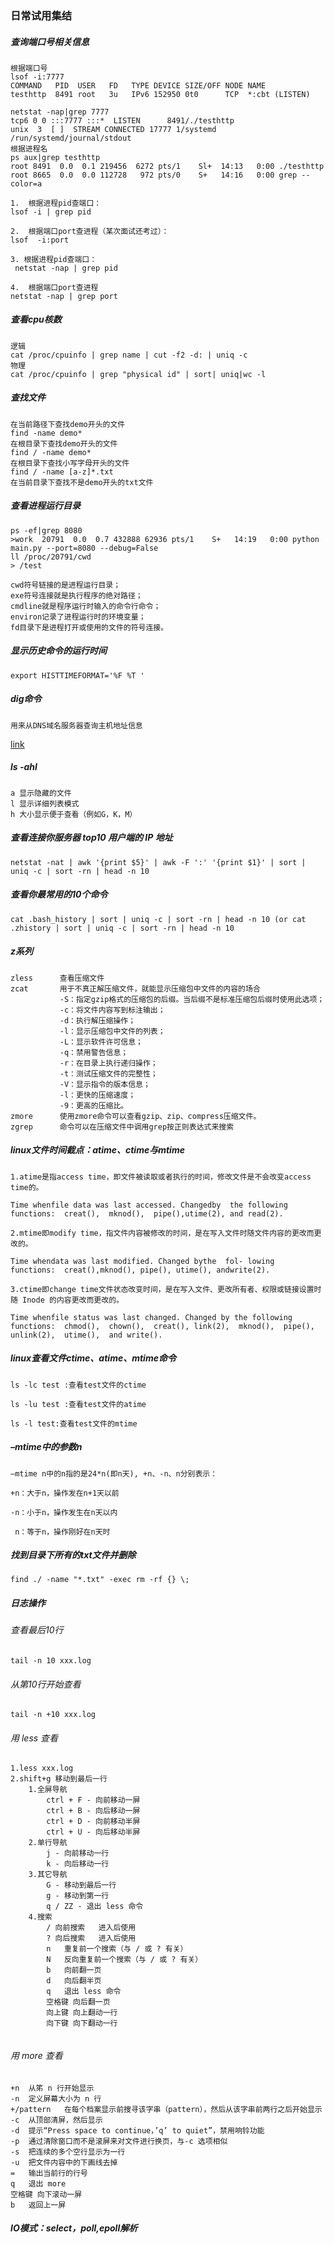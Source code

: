 ### 日常试用集结

##### **查询端口号相关信息**

~~~shell
根据端口号
lsof -i:7777
COMMAND   PID  USER   FD   TYPE DEVICE SIZE/OFF NODE NAME
testhttp  8491 root   3u   IPv6 152950 0t0      TCP  *:cbt (LISTEN)

netstat -nap|grep 7777
tcp6 0 0 :::7777 :::*  LISTEN      8491/./testhttp     
unix  3  [ ]  STREAM CONNECTED 17777 1/systemd  /run/systemd/journal/stdout
根据进程名
ps aux|grep testhttp
root 8491  0.0  0.1 219456  6272 pts/1    Sl+  14:13   0:00 ./testhttp
root 8665  0.0  0.0 112728   972 pts/0    S+   14:16   0:00 grep --color=a

1.  根据进程pid查端口：
lsof -i | grep pid

2.  根据端口port查进程（某次面试还考过）：
lsof  -i:port     

3. 根据进程pid查端口：
 netstat -nap | grep pid

4.  根据端口port查进程
netstat -nap | grep port
~~~

##### **查看cpu核数**

~~~shell
逻辑
cat /proc/cpuinfo | grep name | cut -f2 -d: | uniq -c
物理
cat /proc/cpuinfo | grep "physical id" | sort| uniq|wc -l
~~~

##### **查找文件**

~~~shell
在当前路径下查找demo开头的文件
find -name demo*
在根目录下查找demo开头的文件
find / -name demo*
在根目录下查找小写字母开头的文件
find / -name [a-z]*.txt
在当前目录下查找不是demo开头的txt文件
~~~

##### **查看进程运行目录**

~~~shell
ps -ef|grep 8080
>work  20791  0.0  0.7 432888 62936 pts/1    S+   14:19   0:00 python main.py --port=8080 --debug=False
ll /proc/20791/cwd
> /test

cwd符号链接的是进程运行目录；
exe符号连接就是执行程序的绝对路径；
cmdline就是程序运行时输入的命令行命令；
environ记录了进程运行时的环境变量；
fd目录下是进程打开或使用的文件的符号连接。
~~~

##### **显示历史命令的运行时间**

~~~shell
export HISTTIMEFORMAT='%F %T '
~~~

##### dig命令

~~~shell
用来从DNS域名服务器查询主机地址信息
~~~

[link](https://www.cnblogs.com/sparkdev/p/7777871.html)

##### ls -ahl

~~~shell
a 显示隐藏的文件
l 显示详细列表模式
h 大小显示便于查看（例如G，K，M）
~~~

##### 查看连接你服务器 top10 用户端的 IP 地址

~~~shell
netstat -nat | awk '{print $5}' | awk -F ':' '{print $1}' | sort | uniq -c | sort -rn | head -n 10
~~~

##### 查看你最常用的10个命令

~~~shell
cat .bash_history | sort | uniq -c | sort -rn | head -n 10 (or cat .zhistory | sort | uniq -c | sort -rn | head -n 10
~~~

##### z系列

~~~
zless      查看压缩文件
zcat       用于不真正解压缩文件，就能显示压缩包中文件的内容的场合
		   -S：指定gzip格式的压缩包的后缀。当后缀不是标准压缩包后缀时使用此选项；
		   -c：将文件内容写到标注输出；
		   -d：执行解压缩操作；
		   -l：显示压缩包中文件的列表；
		   -L：显示软件许可信息；
		   -q：禁用警告信息；
		   -r：在目录上执行递归操作；
		   -t：测试压缩文件的完整性；
		   -V：显示指令的版本信息；
		   -l：更快的压缩速度；
		   -9：更高的压缩比。
zmore      使用zmore命令可以查看gzip、zip、compress压缩文件。
zgrep      命令可以在压缩文件中调用grep按正则表达式来搜索
~~~

##### linux文件时间截点：atime、ctime与mtime

~~~shell
1.atime是指access time，即文件被读取或者执行的时间，修改文件是不会改变access time的。

Time whenfile data was last accessed. Changedby  the following  functions:  creat(),  mknod(),  pipe(),utime(2), and read(2).

2.mtime即modify time，指文件内容被修改的时间，是在写入文件时随文件内容的更改而更改的。

Time whendata was last modified. Changed bythe  fol- lowing  functions:  creat(),mknod(), pipe(), utime(), andwrite(2).

3.ctime即change time文件状态改变时间，是在写入文件、更改所有者、权限或链接设置时随 Inode 的内容更改而更改的。

Time whenfile status was last changed. Changed by the following  functions:  chmod(),  chown(),  creat(), link(2),  mknod(),  pipe(),  unlink(2),  utime(),  and write().
~~~

##### linux查看文件ctime、atime、mtime命令

~~~shell
ls -lc test :查看test文件的ctime

ls -lu test :查看test文件的atime

ls -l test:查看test文件的mtime
~~~

##### –mtime中的参数n

~~~shell
–mtime n中的n指的是24*n(即n天), +n、-n、n分别表示：

+n：大于n，操作发在n+1天以前

-n：小于n，操作发生在n天以内

 n：等于n，操作刚好在n天时
~~~

##### 找到目录下所有的txt文件并删除

`find ./ -name "*.txt" -exec rm -rf {} \;`

##### 日志操作

###### 查看最后10行

`tail -n 10 xxx.log`

###### 从第10行开始查看

`tail -n +10 xxx.log`

###### 用 less 查看

~~~shell
1.less xxx.log
2.shift+g 移动到最后一行
	1.全屏导航
        ctrl + F - 向前移动一屏
        ctrl + B - 向后移动一屏
        ctrl + D - 向前移动半屏
        ctrl + U - 向后移动半屏
	2.单行导航
        j - 向前移动一行
        k - 向后移动一行
	3.其它导航
        G - 移动到最后一行
        g - 移动到第一行
        q / ZZ - 退出 less 命令
    4.搜索
    	/ 向前搜索   进入后使用
    	? 向后搜索   进入后使用
    	n	重复前一个搜索（与 / 或 ? 有关）
        N	反向重复前一个搜索（与 / 或 ? 有关）
        b	向前翻一页
        d	向后翻半页
        q	退出 less 命令
        空格键	向后翻一页
        向上键	向上翻动一行
        向下键	向下翻动一行
	
~~~

###### 用 more 查看

~~~shell
+n	从笫 n 行开始显示
-n	定义屏幕大小为 n 行
+/pattern	在每个档案显示前搜寻该字串（pattern），然后从该字串前两行之后开始显示
-c	从顶部清屏，然后显示
-d	提示“Press space to continue，’q’ to quiet”，禁用响铃功能
-p	通过清除窗口而不是滚屏来对文件进行换页，与-c 选项相似
-s	把连续的多个空行显示为一行
-u	把文件内容中的下画线去掉
=	输出当前行的行号
q	退出 more
空格键	向下滚动一屏
b	返回上一屏
~~~



##### **IO模式：select，poll,epoll解析**

